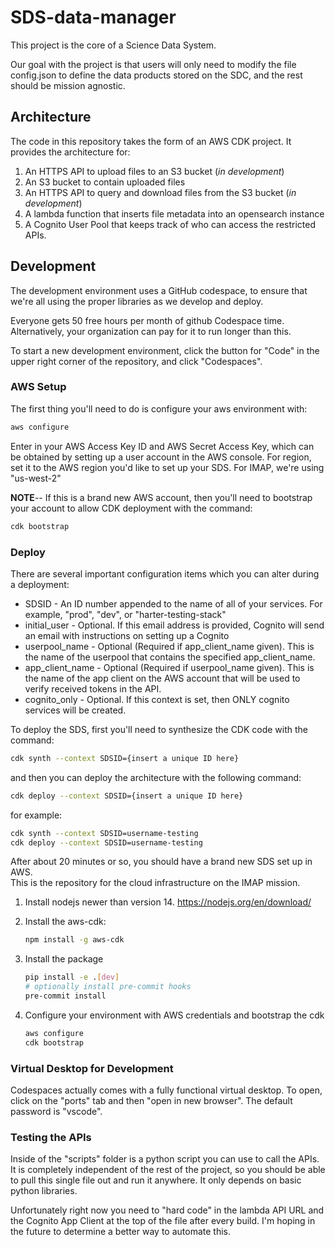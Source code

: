 # SDS-data-manager

This project is the core of a Science Data System.  

Our goal with the project is that users will only need to modify the file config.json to define the data products stored on the SDC, and the rest should be mission agnostic.  

## Architecture

The code in this repository takes the form of an AWS CDK project. It provides the architecture for:

1. An HTTPS API to upload files to an S3 bucket (*in development*)
2. An S3 bucket to contain uploaded files
3. An HTTPS API to query and download files from the S3 bucket (*in development*)
4. A lambda function that inserts file metadata into an opensearch instance
5. A Cognito User Pool that keeps track of who can access the restricted APIs.  

## Development

The development environment uses a GitHub codespace, to ensure that we're all using the proper libraries as we develop and deploy.  

Everyone gets 50 free hours per month of github Codespace time.  Alternatively, your organization can pay for it to run longer than this.  

To start a new development environment, click the button for "Code" in the upper right corner of the repository, and click "Codespaces".  

### AWS Setup

The first thing you'll need to do is configure your aws environment with:

```bash
aws configure
```

Enter in your AWS Access Key ID and AWS Secret Access Key, which can be obtained by setting up a user account in the AWS console. For region, set it to the AWS region you'd like to set up your SDS. For IMAP, we're using "us-west-2"

**NOTE**-- If this is a brand new AWS account, then you'll need to bootstrap your account to allow CDK deployment with the command:

```bash
cdk bootstrap
```

### Deploy

There are several important configuration items which you can alter during a deployment:

- SDSID - An ID number appended to the name of all of your services.  For example, "prod", "dev", or "harter-testing-stack"
- initial_user - Optional. If this email address is provided, Cognito will send an email with instructions on setting up a Cognito 
- userpool_name - Optional (Required if app_client_name given). This is the name of the userpool that contains the specified app_client_name.
- app_client_name - Optional (Required if userpool_name given). This is the name of the app client on the AWS account that will be used to verify received tokens in the API.  
- cognito_only - Optional.  If this context is set, then ONLY cognito services will be created. 

To deploy the SDS, first you'll need to synthesize the CDK code with the command:

```bash
cdk synth --context SDSID={insert a unique ID here}
```

and then you can deploy the architecture with the following command:

```bash
cdk deploy --context SDSID={insert a unique ID here}
```

for example:

```bash
cdk synth --context SDSID=username-testing
cdk deploy --context SDSID=username-testing
```

After about 20 minutes or so, you should have a brand new SDS set up in AWS.  
This is the repository for the cloud infrastructure on the IMAP mission.

1. Install nodejs newer than version 14.
    <https://nodejs.org/en/download/>

2. Install the aws-cdk:

    ```bash
    npm install -g aws-cdk
    ```

3. Install the package

    ```bash
    pip install -e .[dev]
    # optionally install pre-commit hooks
    pre-commit install
    ```

4. Configure your environment with AWS credentials and bootstrap the cdk

    ```bash
    aws configure
    cdk bootstrap
    ```

### Virtual Desktop for Development

Codespaces actually comes with a fully functional virtual desktop.  To open, click on the "ports" tab and then "open in new browser". The default password is "vscode".

### Testing the APIs

Inside of the "scripts" folder is a python script you can use to call the APIs.  It is completely independent of the rest of the project, so you should be able to pull this single file out and run it anywhere.  It only depends on basic python libraries.

Unfortunately right now you need to "hard code" in the lambda API URL and the Cognito App Client at the top of the file after every build.  I'm hoping in the future to determine a better way to automate this.
